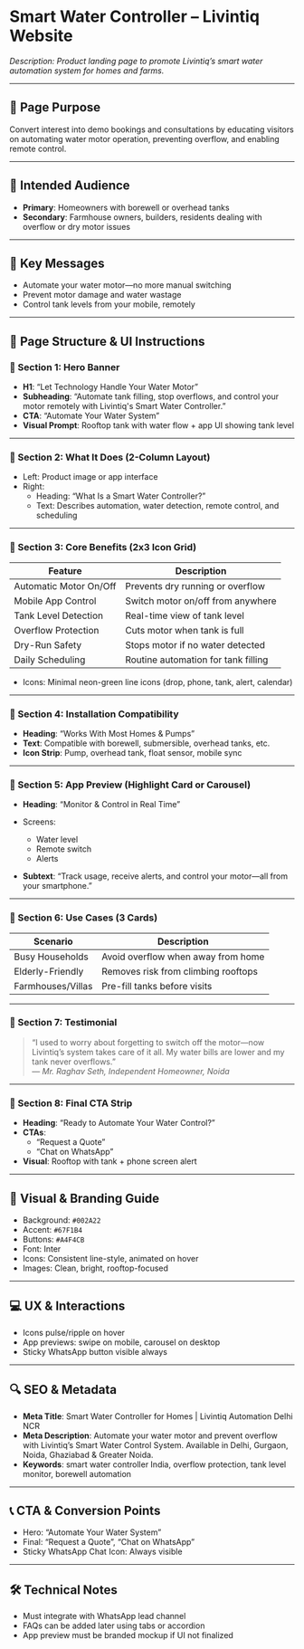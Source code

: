 # Smart Water Controller – Livintiq Website

_Description: Product landing page to promote Livintiq’s smart water automation system for homes and farms._

---

## 🎯 Page Purpose

Convert interest into demo bookings and consultations by educating visitors on automating water motor operation, preventing overflow, and enabling remote control.

---

## 👥 Intended Audience

- **Primary**: Homeowners with borewell or overhead tanks
- **Secondary**: Farmhouse owners, builders, residents dealing with overflow or dry motor issues

---

## 🔑 Key Messages

- Automate your water motor—no more manual switching
- Prevent motor damage and water wastage
- Control tank levels from your mobile, remotely

---

## 🧱 Page Structure & UI Instructions

### 🔹 Section 1: Hero Banner

- **H1**: “Let Technology Handle Your Water Motor”
- **Subheading**: “Automate tank filling, stop overflows, and control your motor remotely with Livintiq's Smart Water Controller.”
- **CTA**: “Automate Your Water System”
- **Visual Prompt**: Rooftop tank with water flow + app UI showing tank level

---

### 🔹 Section 2: What It Does (2-Column Layout)

- Left: Product image or app interface
- Right:
  - Heading: “What Is a Smart Water Controller?”
  - Text: Describes automation, water detection, remote control, and scheduling

---

### 🔹 Section 3: Core Benefits (2x3 Icon Grid)

| Feature                | Description                                  |
|------------------------|----------------------------------------------|
| Automatic Motor On/Off | Prevents dry running or overflow             |
| Mobile App Control     | Switch motor on/off from anywhere            |
| Tank Level Detection   | Real-time view of tank level                 |
| Overflow Protection    | Cuts motor when tank is full                 |
| Dry-Run Safety         | Stops motor if no water detected             |
| Daily Scheduling       | Routine automation for tank filling          |

- Icons: Minimal neon-green line icons (drop, phone, tank, alert, calendar)

---

### 🔹 Section 4: Installation Compatibility

- **Heading**: “Works With Most Homes & Pumps”
- **Text**: Compatible with borewell, submersible, overhead tanks, etc.
- **Icon Strip**: Pump, overhead tank, float sensor, mobile sync

---

### 🔹 Section 5: App Preview (Highlight Card or Carousel)

- **Heading**: “Monitor & Control in Real Time”
- Screens:
  - Water level
  - Remote switch
  - Alerts

- **Subtext**: “Track usage, receive alerts, and control your motor—all from your smartphone.”

---

### 🔹 Section 6: Use Cases (3 Cards)

| Scenario         | Description                                                  |
|------------------|--------------------------------------------------------------|
| Busy Households  | Avoid overflow when away from home                           |
| Elderly-Friendly | Removes risk from climbing rooftops                          |
| Farmhouses/Villas| Pre-fill tanks before visits                                 |

---

### 🔹 Section 7: Testimonial

> “I used to worry about forgetting to switch off the motor—now Livintiq’s system takes care of it all. My water bills are lower and my tank never overflows.”  
— *Mr. Raghav Seth, Independent Homeowner, Noida*

---

### 🔹 Section 8: Final CTA Strip

- **Heading**: “Ready to Automate Your Water Control?”
- **CTAs**:
  - “Request a Quote”
  - “Chat on WhatsApp”
- **Visual**: Rooftop with tank + phone screen alert

---

## 🎨 Visual & Branding Guide

- Background: `#002A22`
- Accent: `#67F1B4`
- Buttons: `#A4F4CB`
- Font: Inter
- Icons: Consistent line-style, animated on hover
- Images: Clean, bright, rooftop-focused

---

## 💻 UX & Interactions

- Icons pulse/ripple on hover
- App previews: swipe on mobile, carousel on desktop
- Sticky WhatsApp button visible always

---

## 🔍 SEO & Metadata

- **Meta Title**: Smart Water Controller for Homes | Livintiq Automation Delhi NCR
- **Meta Description**: Automate your water motor and prevent overflow with Livintiq’s Smart Water Control System. Available in Delhi, Gurgaon, Noida, Ghaziabad & Greater Noida.
- **Keywords**: smart water controller India, overflow protection, tank level monitor, borewell automation

---

## 📞 CTA & Conversion Points

- Hero: “Automate Your Water System”
- Final: “Request a Quote”, “Chat on WhatsApp”
- Sticky WhatsApp Chat Icon: Always visible

---

## 🛠 Technical Notes

- Must integrate with WhatsApp lead channel
- FAQs can be added later using tabs or accordion
- App preview must be branded mockup if UI not finalized

